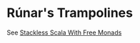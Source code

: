 # Rúnar's Trampolines

See [Stackless Scala With Free Monads](http://days2012.scala-lang.org/sites/days2012/files/bjarnason_trampolines.pdf)